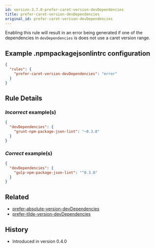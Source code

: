 ```yaml
---
id: version-3.7.0-prefer-caret-version-devDependencies
title: prefer-caret-version-devDependencies
original_id: prefer-caret-version-devDependencies
---
```


Enabling this rule will result in an error being generated if one of the dependencies in `devDependencies` is does not use a caret version range.

## Example .npmpackagejsonlintrc configuration

```json
{
  "rules": {
    "prefer-caret-version-devDependencies": "error"
  }
}
```

## Rule Details

### *Incorrect* example(s)

```json
{
  "devDependencies": {
    "grunt-npm-package-json-lint": "~0.3.0"
  }
}
```

### *Correct* example(s)

```json
{
  "devDependencies": {
    "gulp-npm-package-json-lint": "^0.3.0"
  }
}
```

## Related

* [prefer-absolute-version-devDependencies](prefer-absolute-version-devDependencies.md)
* [prefer-tilde-version-devDependencies](prefer-tilde-version-devDependencies.md)

## History

* Introduced in version 0.4.0
